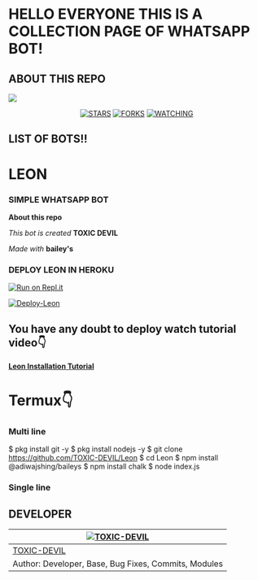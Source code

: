 # HELLO EVERYONE THIS IS A COLLECTION PAGE OF WHATSAPP BOT!

## ABOUT THIS REPO

<a href="https://github.com/TOXIC-KICHU/followers">
<img src="https://img.shields.io/github/repo-size/TOXIC-KICHU/whatsapp-bots-collection?color=white&label=Repo%20total%20size&style=plastic">
<p align="center">
<a href="https://github.com/TOXIC-KICHU/followers"
<img title="Followers" src="https://img.shields.io/github/followers/TOXIC-KICHU?color=black&style=flat-square"></a>
<a href="https://github.com/TOXIC-KICHU/whatsapp-bots-collection/stargazers/"><img title="STARS" src="https://img.shields.io/github/stars/TOXIC-KICHU/whatsapp-bots-collection?color=black&style=flat-square"></a>
<a href="https://github.com/TOXIC-KICHU/whatsapp-bots-collection/network/members"><img title="FORKS" src="https://img.shields.io/github/forks/TOXIC-KICHU/whatsapp-bots-collection?gray=black&style=flat-square"></a>
<a href="https://github.com/TOXIC-KICHU/whatsapp-bots-collection/watchers"><img title="WATCHING" src="https://img.shields.io/github/watchers/TOXIC-KICHU/whatsapp-bots-collection?label=Watchers&color=black&style=flat-square"></a>
</p>

## LIST OF BOTS!!

# LEON 
### SIMPLE WHATSAPP BOT

**About this repo**

*This bot is created* **TOXIC DEVIL** 

*Made with* **bailey's**

### DEPLOY LEON IN HEROKU

[![Run on Repl.it](https://repl.it/badge/github/TOXIC-DEVIL/WhatsApp-Bot)](https://replit.com/@TOXICDEVIL/Leon)

[![Deploy-Leon](https://www.herokucdn.com/deploy/button.svg)](https://heroku.com/deploy?template=https://github.com/TOXIC-DEVIL/Leon)

## You have any doubt to deploy watch tutorial video👇

**[Leon Installation Tutorial](https://youtu.be/eZ3xhIWnuyY)**

# Termux👇

### Multi line 

$ pkg install git -y
$ pkg install nodejs -y
$ git clone https://github.com/TOXIC-DEVIL/Leon
$ cd Leon
$ npm install @adiwajshing/baileys
$ npm install chalk
$ node index.js

### Single line



## DEVELOPER

[![TOXIC-DEVIL](https://github.com/TOXIC-DEVIL.png?size=100)](https://github.com/TOXIC-DEVIL) |
----|
[TOXIC-DEVIL](https://github.com/TOXIC-DEVIL)  | 
Author: Developer, Base, Bug Fixes, Commits, Modules | 
